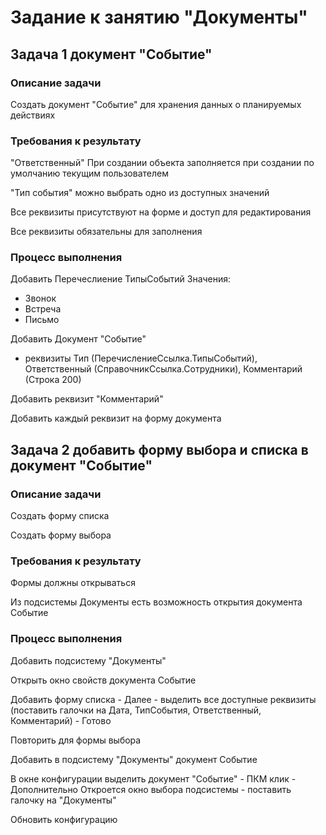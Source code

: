 # Задание к занятию "Документы"

## Задача 1 документ "Событие"

### Описание задачи

Создать документ "Событие" для хранения данных о планируемых действиях

### Требования к результату

"Ответственный"
При создании объекта 
заполняется при создании по умолчанию текущим пользователем

"Тип события"
можно выбрать одно из доступных значений

Все реквизиты присутствуют на форме и доступ для редактирования

Все реквизиты обязательны для заполнения

### Процесс выполнения

Добавить Перечеслиение ТипыСобытий
Значения:
- Звонок
- Встреча
- Письмо

Добавить Документ "Событие"
* реквизиты Тип (ПеречислениеСсылка.ТипыСобытий), Ответственный (СправочникСсылка.Сотрудники), Комментарий (Строка 200)

Добавить реквизит "Комментарий"

Добавить каждый реквизит на форму документа

## Задача 2 добавить форму выбора и списка в документ "Событие" 

### Описание задачи

Создать форму списка

Создать форму выбора

### Требования к результату

Формы должны открываться

Из подсистемы Документы есть возможность открытия документа Событие

### Процесс выполнения

Добавить подсистему "Документы"

Открыть окно свойств документа Событие

Добавить форму списка - Далее -
выделить все доступные реквизиты (поставить галочки на Дата, ТипСобытия, Ответственный, Комментарий) - Готово

Повторить для формы выбора

Добавить в подсистему "Документы" документ Событие

В окне конфигурации выделить документ "Событие" - ПКМ клик - Дополнительно
Откроется окно выбора подсистемы - поставить галочку на "Документы"

Обновить конфигурацию
